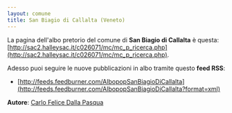```yaml
---
layout: comune
title: San Biagio di Callalta (Veneto)
---
```


La pagina dell'albo pretorio del comune di **San Biagio di Callalta** è questa: [http://sac2.halleysac.it/c026071/mc/mc_p_ricerca.php](http://sac2.halleysac.it/c026071/mc/mc_p_ricerca.php).

Adesso puoi seguire le nuove pubblicazioni in albo tramite questo **feed RSS**:

- [http://feeds.feedburner.com/AlbopopSanBiagioDiCallalta](http://feeds.feedburner.com/AlbopopSanBiagioDiCallalta?format=xml)

**Autore**: [Carlo Felice Dalla Pasqua](https://twitter.com/carlofelice)
